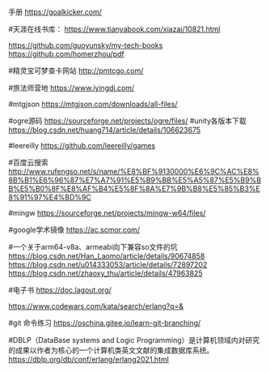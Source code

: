 手册
https://goalkicker.com/

#天涯在线书库：
https://www.tianyabook.com/xiazai/10821.html

https://github.com/guoyunsky/my-tech-books
https://github.com/homerzhou/pdf

#精灵宝可梦查卡网站
http://pmtcgo.com/

#旅法师营地
https://www.iyingdi.com/

#mtgjson
https://mtgjson.com/downloads/all-files/

#ogre源码
https://sourceforge.net/projects/ogre/files/
#unity各版本下载
https://blog.csdn.net/huang714/article/details/106623675

#leereilly
https://github.com/leereilly/games

#百度云搜索
http://www.rufengso.net/s/name/%E8%BF%9130000%E6%9C%AC%E8%8B%B1%E6%96%87%E7%A7%91%E5%B9%BB%E5%A5%87%E5%B9%BB%E5%B0%8F%E8%AF%B4%E5%8F%8A%E7%9B%B8%E5%85%B3%E8%91%97%E4%BD%9C

#mingw
https://sourceforge.net/projects/mingw-w64/files/

#google学术镜像
https://ac.scmor.com/

#一个关于arm64-v8a、armeabi向下兼容so文件的坑
https://blog.csdn.net/Han_Laomo/article/details/90674858
https://blog.csdn.net/u014333053/article/details/72897202
https://blog.csdn.net/zhaoxy_thu/article/details/47963825

#电子书
https://doc.lagout.org/

https://www.codewars.com/kata/search/erlang?q=&

#git 命令练习
https://oschina.gitee.io/learn-git-branching/

#DBLP（DataBase systems and Logic Programming）是计算机领域内对研究的成果以作者为核心的一个计算机类英文文献的集成数据库系统。
https://dblp.org/db/conf/erlang/erlang2021.html